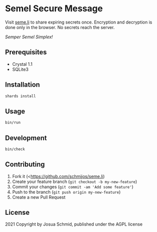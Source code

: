 # Semel Secure Message

Visit [seme.li](https://seme.li) to share expiring secrets once.
Encryption and decryption is done only in the browser.
No secrets reach the server.

_Semper Semel Simplex!_

## Prerequisites

* Crystal 1.1
* SQLite3

## Installation

```sh
shards install
```

## Usage

```sh
bin/run
```

## Development

```sh
bin/check
```

## Contributing

1. Fork it (<https://github.com/schmijos/seme.li)
2. Create your feature branch (`git checkout -b my-new-feature`)
3. Commit your changes (`git commit -am 'Add some feature'`)
4. Push to the branch (`git push origin my-new-feature`)
5. Create a new Pull Request

## License

2021 Copyright by Josua Schmid, published under the AGPL license
